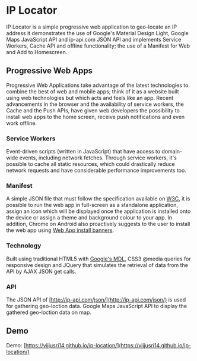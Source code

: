 # IP Locator
IP Locator is a simple progressive web application to geo-locate an IP address it demonstrates the use of Google's Material Design Light, Google Maps JavaScript API and ip-api.com JSON API and implements Service Workers, Cache API and offline functionality; the use of a Manifest for Web and Add to Homescreen.

## Progressive Web Apps
Progressive Web Applications take advantage of the latest technologies to combine the best of web and mobile apps; think of it as a website built using web technologies but which acts and feels like an app. Recent advancements in the browser and the availability of service workers, the Cache and the Push APIs, have given web developers the possibility to install web apps to the home screen, receive push notifications and even work offline.

### Service Workers
Event-driven scripts (written in JavaScript) that have access to domain-wide events, including network fetches. Through service workers, it's possible to cache all static resources, which could drastically reduce network requests and have considerable performance improvements too.

### Manifest
A simple JSON file that must follow the specification available on [W3C](https://w3c.github.io/manifest/), it is possible to run the web app in full-screen as a standalone application, assign an icon which will be displayed once the application is installed onto the device or assign a theme and background colour to your app. In addition, Chrome on Android also proactively suggests to the user to install the web app using [Web App install banners](https://developers.google.com/web/fundamentals/engage-and-retain/app-install-banners/).

### Technology
Built using traditional HTML5 with [Google's MDL](https://getmdl.io/), CSS3 @media queries for responsive design and JQuery that simulates the retrieval of data from the API by AJAX JSON get calls.

### API
The JSON API of [http://ip-api.com/json/](http://ip-api.com/json/) is used for gathering geo-loction data.
Google Maps JavaScript API to display the gathered geo-loction data on map.

## Demo
Demo: [https://vijjusri14.github.io/ip-location/](https://vijjusri14.github.io/ip-location/)
